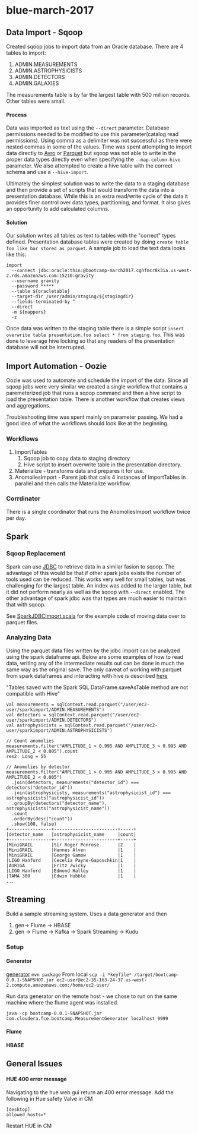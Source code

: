 # blue-march-2017

## Data Import - Sqoop
Created sqoop jobs to import data from an Oracle database.  There are 4 tables to import:

1. ADMIN.MEASUREMENTS
1. ADMIN.ASTROPHYSICISTS
1. ADMIN.DETECTORS
1. ADMIN.GALAXIES

The measurements table is by far the largest table with 500 million records.  Other tables were small.  

#### Process
Data was imported as text using the ```--direct``` parameter.  Database permissions needed to be modified to use this parameter(catalog read permissions).  Using comma as a delimiter was not successful as there were nested commas in some of the values.  Time was spent attempting to import data directly to [Avro](http://avro.apache.org/) or [Parquet](http://parquet.apache.org/) but sqoop was not able to write in the proper data types directly even when specifying the ```--map-column-hive``` parameter.  We also attempted to create a hive table with the correct schema and use a ```--hive-import```.  

Ultimately the simplest solution was to write the data to a staging database and then provide a set of scripts that would transform the data into a presentation database.  While this is an extra read/write cycle of the data it provides finer control over data types, partitioning, and format.  It also gives an opportunity to add calculated columns.  

#### Solution
Our solution writes all tables as text to tables with the "correct" types defined.  Presentation database tables were created by doing ```create table foo like bar stored as parquet```.  A sample job to load the text data looks like this:

```
import 
  --connect jdbc:oracle:thin:@bootcamp-march2017.cghfmcr8k3ia.us-west-2.rds.amazonaws.com:15210:gravity 
  --username gravity 
  --password *****  
  --table ${oracletable} 
  --target-dir /user/admin/staging/${stagingdir} 
  --fields-terminated-by ^ 
  --direct 
  -m ${mappers} 
  -z
```

Once data was written to the staging table there is a simple script ```insert overwrite table presentation.foo select * from staging.foo```.  This was done to leverage hive locking so that any readers of the presentation database will not be interrupted.


## Import Automation - Oozie
Oozie was used to automate and schedule the import of the data.  Since all sqoop jobs were very similar we created a single workflow that contains a paremeterized job that runs a sqoop command and then a hive script to load the presentation table.  There is another workflow that creates views and aggregations.

Troubleshooting time was spent mainly on parameter passing.  We had a good idea of what the workflows should look like at the beginning.

### Workflows
1. ImportTables
    1. Sqoop job to copy data to staging directory
    1. Hive script to insert overwrite table in the presentation directory.
1. Materialize - transforms data and prepares it for use.
1. AnomoliesImport - Parent job that calls 4 instances of ImportTables in parallel and then calls the Materialize workflow.

### Corrdinator
There is a single coordinator that runs the AnomoliesImport workflow twice per day.

## Spark

### Sqoop Replacement
Spark can use [JDBC](https://spark.apache.org/docs/1.6.0/sql-programming-guide.html#jdbc-to-other-databases) to retrieve data in a similar fasion to sqoop.  The advantage of this would be that if other spark jobs exists the number of tools used can be reduced.  This works very well for small tables, but was challenging for the largest table.  An index was added to the larger table, but it did not perform nearly as well as the sqoop with ```--direct``` enabled.  The other advantage of spark jdbc was that types are much easier to maintain that with sqoop.

See [SparkJDBCImport.scala](spark/src/main/scala/bootcamp/SparkJDBCImport.scala) for the example code of moving data over to parquet files.

### Analyzing Data
Using the parquet data files written by the jdbc import can be analyzed using the spark dataframe api.  Below are some examples of how to read data, writing any of the intermediate results out can be done in much the same way as the original save.  The only caveat of working with parquet from spark dataframes and interacting with hive is described [here](https://www.cloudera.com/documentation/enterprise/release-notes/topics/cdh_rn_spark_ki.html) 

"Tables saved with the Spark SQL DataFrame.saveAsTable method are not compatible with Hive"

```
val measurements = sqlContext.read.parquet("/user/ec2-user/sparkimport/ADMIN.MEASUREMENTS")
val detectors = sqlContext.read.parquet("/user/ec2-user/sparkimport/ADMIN.DETECTORS")
val astrophysicists = sqlContext.read.parquet("/user/ec2-user/sparkimport/ADMIN.ASTROPHYSICISTS")

// Count anomolies
measurements.filter("AMPLITUDE_1 > 0.995 AND AMPLITUDE_3 > 0.995 AND AMPLITUDE_2 < 0.005").count
res2: Long = 55  

// Anomolies by detector
measurements.filter("AMPLITUDE_1 > 0.995 AND AMPLITUDE_3 > 0.995 AND AMPLITUDE_2 < 0.005")
  .join(detectors, measurements("detector_id") === detectors("detector_id"))
  .join(astrophysicists, measurements("astrophysicist_id") === astrophysicists("astrophysicist_id"))
  .groupBy(detectors("detector_name"), astrophysicists("astrophysicist_name"))
  .count
  .orderBy(desc("count"))
  .show(100, false)
+----------------+------------------------+-----+                               
|detector_name   |astrophysicist_name     |count|
+----------------+------------------------+-----+
|MiniGRAIL       |Sir Roger Penrose       |2    |
|MiniGRAIL       |Hannes Alven            |1    |
|MiniGRAIL       |George Gamow            |1    |
|LIGO Hanford    |Cecelia Payne-Gaposchkin|1    |
|AURIGA          |Fritz Zwicky            |1    |
|LIGO Hanford    |Edmond Halley           |1    |
|TAMA 300        |Edwin Hubble            |1    |
...
```

## Streaming
Build a sample streaming system.  Uses a data generator and then
1. gen-> Flume -> HBASE
1. gen -> Flume -> Kafka -> Spark Streaming -> Kudu

### Setup
#### Generator
[generator](generator/)
```mvn package```
From local
```scp -i *keyfile* /target/bootcamp-0.0.1-SNAPSHOT.jar ec2-user@ec2-35-163-24-37.us-west-2.compute.amazonaws.com:/home/ec2-user/```

Run data generator on the remote host - we chose to run on the same machine where the flume agent was installed.
```
java -cp bootcamp-0.0.1-SNAPSHOT.jar com.cloudera.fce.bootcamp.MeasurementGenerator localhost 9999
```

#### Flume

#### HBASE

## General Issues
#### HUE 400 error message
Navigating to the hue web gui return an 400 error message.
Add the following in Hue safety Valve in CM
```
[desktop]
allowed_hosts=*
```
Restart HUE in CM

